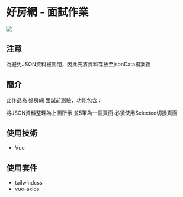 # 好房網 - 面試作業
![](https://img.onl/XBVqyl)

## 注意
為避免JSON資料被關閉，因此先將資料存放至jsonData檔案裡

## 簡介
此作品為 好房網 面試前測驗，功能包含：

  將JSON資料整理為上圖所示
  並5筆為一個頁面
  必須使用Selected切換頁面
  
## 使用技術
+ Vue

## 使用套件
+ tailwindcss
+ vue-axios
